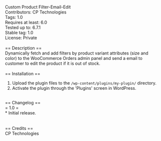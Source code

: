 Custom Product Filter-Email-Edit <br>
Contributors: CP Technologies  <br>
Tags: 1.0  <br>
Requires at least: 6.0  <br>
Tested up to: 6.7.1  <br>
Stable tag: 1.0  <br>
License: Private  <br>
 <br>
== Description ==  <br>
 Dynamically fetch and add filters by product variant attributes (size and color) to the WooCommerce Orders admin panel and send a email to customer to edit the product if it is out of stock.  <br>
 <br>
== Installation ==  <br>
1. Upload the plugin files to the `/wp-content/plugins/my-plugin/` directory.  <br>
2. Activate the plugin through the 'Plugins' screen in WordPress.  <br>
 <br>
== Changelog ==  <br>
= 1.0 =   <br>
* Initial release.  <br>
 <br>
 <br>
== Credits ==  <br>
CP Technologies <br>
